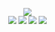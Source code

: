 <!--
README.md (Even though it's HTML) by @BLOCKSREY
読めますか？これは日本語です。
-->
<P ALIGN=CENTER>
	<IMG SRC=http://dammit.blocksrey.com:7890/V><BR>
	<A HREF=http://dammit.blocksrey.com:7890/L><IMG SRC=https://blocksrey.com/dokka/niku.gif></A>
	<A HREF=http://dammit.blocksrey.com:7890/D><IMG SRC=https://blocksrey.com/dokka/niku.gif></A>
	<A HREF=http://dammit.blocksrey.com:7890/U><IMG SRC=https://blocksrey.com/dokka/niku.gif></A>
	<A HREF=http://dammit.blocksrey.com:7890/R><IMG SRC=https://blocksrey.com/dokka/niku.gif></A>
</P>
<A HREF=tel:+819094141337>
